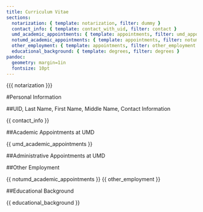```yaml
---
title: Curriculum Vitae
sections:
  notarization: { template: notarization, filter: dummy }
  contact_info: { template: contact_with_uid, filter: contact }
  umd_academic_appointments: { template: appointments, filter: umd_appointments }
  notumd_academic_appointments: { template: appointments, filter: notumd_appointments }
  other_employment: { template: appointments, filter: other_employment }
  educational_background: { template: degrees, filter: degrees }
pandoc:
  geometry: margin=1in
  fontsize: 10pt
---
```


{{{ notarization }}}

#Personal Information

##UID, Last Name, First Name, Middle Name, Contact Information

{{ contact_info }}

##Academic Appointments at UMD

{{ umd_academic_appointments }}

##Administrative Appointments at UMD

##Other Employment

{{ notumd_academic_appointments }}
{{ other_employment }}

##Educational Background

{{ educational_background }}